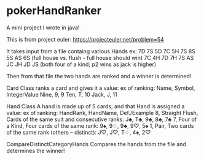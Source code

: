 # pokerHandRanker
A mini project I wrote in java!

This is from project euler: https://projecteuler.net/problem=54

It takes input from a file containg various Hands
ex: 7D 7S 5D 7C 5H 7S 8S 5S AS 6S  (full house vs. flush - full house should win)
7C 4H 7D 7H 7S AS JC JH JD JS  (both four of a kind; p2 wins as jack is higher)

Then from that file the two hands are ranked and a winner is determined!

Card Class ranks a card and gives it a value:
ex of ranking: 
Name, Symbol, IntegerValue
Nine, 9, 9
Ten, T, 10
Jack, J, 11

Hand Class
A hand is made up of 5 cards, and that Hand is assigned a value:
ex of ranking: 
HandRank, HandName, Def./Example
8, Straight Flush, Cards of the same suit and consecutive ranks: J♣, T♣, 9♣, 8♣, 7♣
7, Four of a Kind, Four cards of the same rank: 9♠, 9♢, 9♣, 9♡, 5♠
1, Pair, Two cards of the same rank (others – distinct): J♡, J♡, T♢, 4♠, 2♡


CompareDistinctCategoryHands
Compares the hands from the file and determines the winner!
